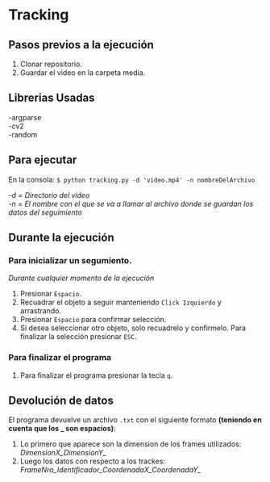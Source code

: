 # Tracking

## Pasos previos a la ejecución
1. Clonar repositorio.
2. Guardar el video en la carpeta media.

## Librerias Usadas
-argparse<br>
-cv2<br>
-random<br>

## Para ejecutar
En la consola: `$ python tracking.py -d 'video.mp4' -n nombreDelArchivo`

*-d = Directorio del video* <br>
*-n = El nombre con el que se va a llamar al archivo donde se guardan los datos del seguimiento*

## Durante la ejecución

### Para inicializar un segumiento.
*Durante cualquier momento de la ejecución*
1. Presionar `Espacio`.
2. Recuadrar el objeto a seguir manteniendo `Click Izquierdo` y arrastrando.
3. Presionar `Espacio` para confirmar selección.
4. Si desea seleccionar otro objeto, solo recuadrelo y confirmelo. Para finalizar la selección presionar `ESC`.

### Para finalizar el programa
1. Para finalizar el programa presionar la tecla `q`.

## Devolución de datos
El programa devuelve un archivo `.txt` con el siguiente formato **(teniendo en cuenta que los _ son espacios)**:<br>
1. Lo primero que aparece son la dimension de los frames utilizados: *DimensionX_DimensionY_*<br>
2. Luego los datos con respecto a los trackes: *FrameNro_Identificador_CoordenadaX_CoordenadaY_*<br>
